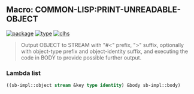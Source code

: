 ## Macro: COMMON-LISP:PRINT-UNREADABLE-OBJECT
[![package](https://img.shields.io/badge/Package-COMMON--LISP-5f9ea0.svg?style=social&colorA=999999)](../) [![type](https://img.shields.io/badge/Type-Macro-5f9ea0.svg?style=social&colorA=999999)](../#macro) [![clhs](https://img.shields.io/badge/CLHS-PRINT--UNREADABLE--OBJECT-5f9ea0.svg?style=social&colorA=999999)](http://www.lispworks.com/documentation/HyperSpec/Body/m_pr_unr.htm) 

> Output OBJECT to STREAM with "#<" prefix, ">" suffix, optionally
> with object-type prefix and object-identity suffix, and executing the
> code in BODY to provide possible further output.

### Lambda list
```cl
((sb-impl::object stream &key type identity) &body sb-impl::body)
```
